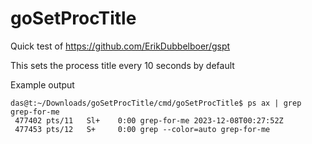 # goSetProcTitle

Quick test of https://github.com/ErikDubbelboer/gspt

This sets the process title every 10 seconds by default

Example output

```base
das@t:~/Downloads/goSetProcTitle/cmd/goSetProcTitle$ ps ax | grep grep-for-me
 477402 pts/11   Sl+    0:00 grep-for-me 2023-12-08T00:27:52Z
 477453 pts/12   S+     0:00 grep --color=auto grep-for-me
```
